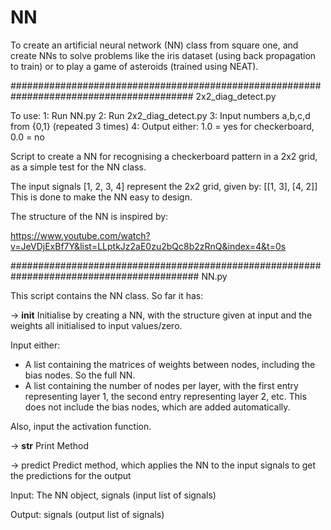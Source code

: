 # NN
To create an artificial neural network (NN) class from square one, and create NNs to 
solve problems like the iris dataset (using back propagation to train) or to play a 
game of asteroids (trained using NEAT).

#########################################################################################
2x2_diag_detect.py

To use:
1: Run NN.py
2: Run 2x2_diag_detect.py
3: Input numbers a,b,c,d from {0,1} (repeated 3 times)
4: Output either: 1.0 = yes for checkerboard, 0.0 = no

Script to create a NN for recognising a checkerboard pattern in a 2x2 grid, as 
a simple test for the NN class. 

The input signals [1, 2, 3, 4] represent the 2x2 grid, given by: [[1, 3],
                                                                  [4, 2]]
This is done to make the NN easy to design. 

The structure of the NN is inspired by: 
    
https://www.youtube.com/watch?v=JeVDjExBf7Y&list=LLptkJz2aE0zu2bQc8b2zRnQ&index=4&t=0s

##########################################################################################
NN.py

This script contains the NN class. So far it has:

-> __init__
Initialise by creating a NN, with the structure given at input and the 
weights all initialised to input values/zero. 

Input either:

- A list containing the matrices of weights between nodes, including 
the bias nodes. So the full NN. 
- A list containing the number of nodes per layer, with the first 
entry representing layer 1, the second entry representing layer 2, etc.
This does not include the bias nodes, which are added automatically. 

Also, input the activation function. 

-> __str__
Print Method

-> predict
Predict method, which applies the NN to the input signals to get the 
predictions for the output

Input: The NN object, signals (input list of signals)

Output: signals (output list of signals)

